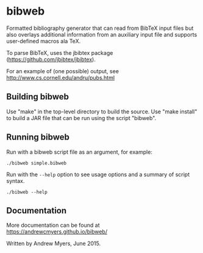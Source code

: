 # bibweb

Formatted bibliography generator that can read from BibTeX input files but also overlays additional information
from an auxiliary input file and supports user-defined macros ala TeX.

To parse BibTeX, uses the jbibtex package (https://github.com/jbibtex/jbibtex).

For an example of (one possible) output, see http://www.cs.cornell.edu/andru/pubs.html

## Building bibweb

Use "make" in the top-level directory to build the source.
Use "make install" to build a JAR file that can be run using the script "bibweb".

## Running bibweb

Run with a bibweb script file as an argument, for example:

    ./bibweb simple.bibweb

Run with the `--help` option to see usage options and a summary of script syntax.

    ./bibweb --help

## Documentation

More documentation can be found at https://andrewcmyers.github.io/bibweb/

Written by Andrew Myers, June 2015.
